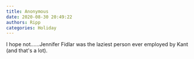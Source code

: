 ```yaml
---
title: Anonymous
date: 2020-08-30 20:49:22
authors: Ripp
categories: Holiday
---
```


 I hope not......Jennifer Fidlar was the laziest person ever employed by Kant (and that's a lot).